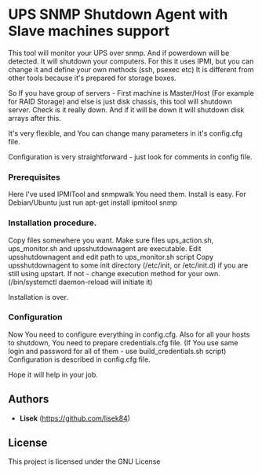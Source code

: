 # UPS SNMP Shutdown Agent with Slave machines support

This tool will monitor your UPS over snmp.
And if powerdown will be detected. It will shutdown your computers.
For this it uses IPMI, but you can change it and define your own methods (ssh, psexec etc)
It is different from other tools because it's prepared for storage boxes.

So If you have group of servers - First machine is Master/Host (For example for RAID Storage) and else is just disk chassis, this tool will shutdown server.
Check is it really down. And if it will be down it will shutdown disk arrays after this.

It's very flexible, and You can change many parameters in it's config.cfg file. 

Configuration is very straightforward - just look for comments in config file.

### Prerequisites
Here I've used IPMITool and snmpwalk
You need them. 
Install is easy. For Debian/Ubuntu just run apt-get install ipmitool snmp

### Installation procedure.
Copy files somewhere you want.
Make sure files ups_action.sh, ups_monitor.sh and upsshutdownagent are executable.
Edit upsshutdownagent and edit path to ups_monitor.sh script
Copy upsshutdownagent to some init directory (/etc/init, or /etc/init.d) if you are still using upstart. If not - change execution method for your own.
(/bin/systemctl daemon-reload will initiate it)

Installation is over.

### Configuration
Now You need to configure everything in config.cfg.
Also for all your hosts to shutdown, You need to prepare credentials.cfg file.
(If You use same login and password for all of them - use build_credentials.sh script)
Configuration is described in config.cfg file.

Hope it will help in your job.

## Authors
* **Lisek** (https://github.com/lisek84)

## License

This project is licensed under the GNU License
